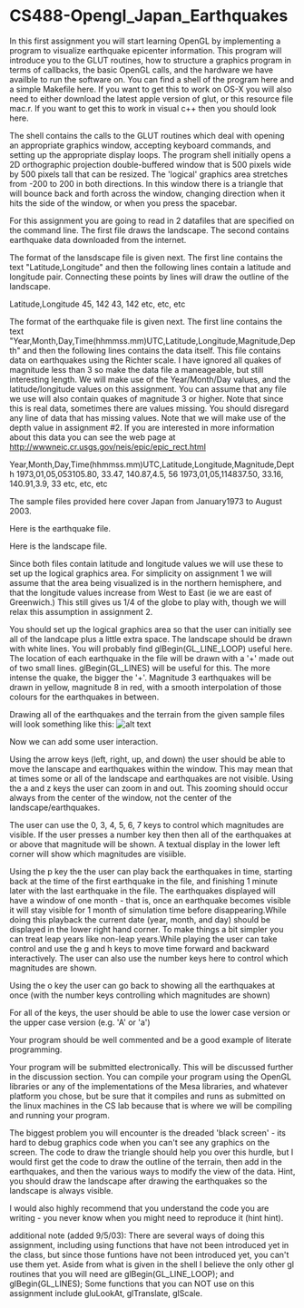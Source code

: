 # CS488-Opengl_Japan_Earthquakes
In this first assignment you will start learning OpenGL by implementing a program to visualize earthquake epicenter information. This program will introduce you to the GLUT routines, how to structure a graphics program in terms of callbacks, the basic OpenGL calls, and the hardware we have availble to run the software on.
You can find a shell of the program here and a simple Makefile here. If you want to get this to work on OS-X you will also need to either download the latest apple version of glut, or this resource file mac.r. If you want to get this to work in visual c++ then you should look here.

The shell contains the calls to the GLUT routines which deal with opening an appropriate graphics window, accepting keyboard commands, and setting up the appropriate display loops. The program shell initially opens a 2D orthographic projection double-buffered window that is 500 pixels wide by 500 pixels tall that can be resized. The 'logical' graphics area stretches from -200 to 200 in both directions. In this window there is a triangle that will bounce back and forth across the window, changing direction when it hits the side of the window, or when you press the spacebar.

For this assignment you are going to read in 2 datafiles that are specified on the command line. The first file draws the landscape. The second contains earthquake data downloaded from the internet.

The format of the lansdscape file is given next. The first line contains the text "Latitude,Longitude" and then the following lines contain a latitude and longitude pair. Connecting these points by lines will draw the outline of the landscape.

Latitude,Longitude
45, 142
43, 142
etc, etc, etc

The format of the earthquake file is given next.
The first line contains the text "Year,Month,Day,Time(hhmmss.mm)UTC,Latitude,Longitude,Magnitude,Depth" and then the following lines contains the data itself. This file contains data on earthquakes using the Richter scale. I have ignored all quakes of magnitude less than 3 so make the data file a maneageable, but still interesting length. We will make use of the Year/Month/Day values, and the latitude/longitude values on this assignment. You can assume that any file we use will also contain quakes of magnitude 3 or higher. Note that since this is real data, sometimes there are values missing. You should disregard any line of data that has missing values. Note that we will make use of the depth value in assignment #2. If you are interested in more information about this data you can see the web page at http://wwwneic.cr.usgs.gov/neis/epic/epic_rect.html

Year,Month,Day,Time(hhmmss.mm)UTC,Latitude,Longitude,Magnitude,Depth
1973,01,05,053105.80, 33.47, 140.87,4.5, 56
1973,01,05,114837.50, 33.16, 140.91,3.9, 33
etc, etc, etc

The sample files provided here cover Japan from January1973 to August 2003.

Here is the earthquake file.

Here is the landscape file.

Since both files contain latitude and longitude values we will use these to set up the logical graphics area. For simplicity on assignment 1 we will assume that the area being visualized is in the northern hemisphere, and that the longitude values increase from West to East (ie we are east of Greenwich.) This still gives us 1/4 of the globe to play with, though we will relax this assumption in assignment 2.

You should set up the logical graphics area so that the user can initially see all of the landcape plus a little extra space. The landscape should be drawn with white lines. You will probably find glBegin(GL_LINE_LOOP) useful here. The location of each earthquake in the file will be drawn with a '+' made out of two small lines. glBegin(GL_LINES) will be useful for this. The more intense the quake, the bigger the '+'. Magnitude 3 earthquakes will be drawn in yellow, magnitude 8 in red, with a smooth interpolation of those colours for the earthquakes in between.

Drawing all of the earthquakes and the terrain from the given sample files will look something like this:
![alt text]([http://url/to/img.png](https://www.evl.uic.edu/aej/488/code/hw1.jpg))


Now we can add some user interaction.

Using the arrow keys (left, right, up, and down) the user should be able to move the lanscape and earthquakes within the window. This may mean that at times some or all of the landscape and earthquakes are not visible. Using the a and z keys the user can zoom in and out. This zooming should occur always from the center of the window, not the center of the landscape/earthquakes.

The user can use the 0, 3, 4, 5, 6, 7 keys to control which magnitudes are visible. If the user presses a number key then then all of the earthquakes at or above that magnitude will be shown. A textual display in the lower left corner will show which magnitudes are visiible.

Using the p key the the user can play back the earthquakes in time, starting back at the time of the first earthquake in the file, and finishing 1 minute later with the last earthquake in the file. The earthquakes displayed will have a window of one month - that is, once an earthquake becomes visible it will stay visible for 1 month of simulation time before disappearing.While doing this playback the current date (year, month, and day) should be displayed in the lower right hand corner. To make things a bit simpler you can treat leap years like non-leap years.While playing the user can take control and use the g and h keys to move time forward and backward interactively. The user can also use the number keys here to control which magnitudes are shown.

Using the o key the user can go back to showing all the earthquakes at once (with the number keys controlling which magnitudes are shown)

For all of the keys, the user should be able to use the lower case version or the upper case version (e.g. 'A' or 'a')

Your program should be well commented and be a good example of literate programming.

Your program will be submitted electronically. This will be discussed further in the discussion section. You can compile your program using the OpenGL libraries or any of the implementations of the Mesa libraries, and whatever platform you chose, but be sure that it compiles and runs as submitted on the linux machines in the CS lab because that is where we will be compiling and running your program.

The biggest problem you will encounter is the dreaded 'black screen' - its hard to debug graphics code when you can't see any graphics on the screen. The code to draw the triangle should help you over this hurdle, but I would first get the code to draw the outline of the terrain, then add in the earthquakes, and then the various ways to modify the view of the data. Hint, you should draw the landscape after drawing the earthquakes so the landscape is always visible.

I would also highly recommend that you understand the code you are writing - you never know when you might need to reproduce it (hint hint).

additional note (added 9/5/03): There are several ways of doing this assignment, including using functions that have not been introduced yet in the class, but since those funtions have not been introduced yet, you can't use them yet. Aside from what is given in the shell I believe the only other gl routines that you will need are glBegin(GL_LINE_LOOP); and glBegin(GL_LINES); Some functions that you can NOT use on this assignment include gluLookAt, glTranslate, glScale.
